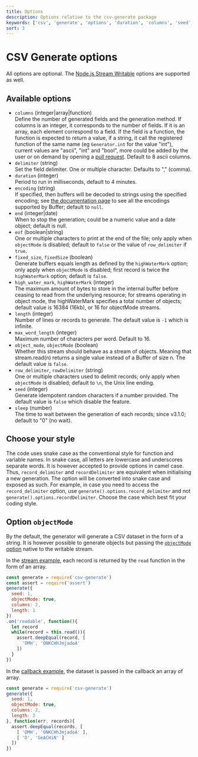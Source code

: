```yaml
---
title: Options
description: Options relative to the csv-generate package
keywords: ['csv', 'generate', 'options', 'duration', 'columns', 'seed', 'object', 'string']
sort: 3
---
```


# CSV Generate options

All options are optional. The [Node.js Stream Writable](https://nodejs.org/api/stream.html#stream_constructor_new_stream_writable_options) options are supported as well.

## Available options

* `columns` (integer|array|function)   
  Define the number of generated fields and the generation method. If columns is an integer, it corresponds to the number of fields. If it is an array, each element correspond to a field. If the field is a function, the function is expected to return a value, if a string, it call the registered function of the same name (eg `Generator.int` for the value "int"), current values are "ascii", "int" and "bool", more could be added by the user or on demand by opening a [pull request](https://github.com/adaltas/node-csv-generate/issues/new). Default to 8 ascii columns.
* `delimiter` (string)   
  Set the field delimiter. One or multiple character. Defaults to "," (comma).
* `duration` (integer)   
  Period to run in milliseconds, default to 4 minutes.
* `encoding` (string)   
  If specified, then buffers will be decoded to strings using the specified encoding; see [the documentation page](https://nodejs.org/api/buffer.html#buffer_buffers_and_character_encodings) to see all the encodings supported by Buffer; default to `null`.
* `end` (integer|date)   
  When to stop the generation; could be a numeric value and a date object; default is null.
* `eof` (boolean|string)   
  One or multiple characters to print at the end of the file; only apply when `objectMode` is disabled; default to `false` or the value of `row_delimiter` if `true`.
* `fixed_size`, `fixedSize` (boolean)   
  Generate buffers equals length as defined by the `highWaterMark` option; only apply when `objectMode` is disabled; first record is twice the `highWaterMark` option; default is `false`.
* `high_water_mark`, `highWaterMark` (integer)   
  The maximum amount of bytes to store in the internal buffer before ceasing to read from the underlying resource; for streams operating in object mode, the highWaterMark specifies a total number of objects; default value is 16384 (16kb), or 16 for objectMode streams.
* `length` (integer)   
  Number of lines or records to generate. The default value is `-1` which is infinite.   
* `max_word_length` (integer)   
  Maximum number of characters per word. Default to 16.
* `object_mode`, `objectMode` (boolean)   
  Whether this stream should behave as a stream of objects. Meaning that stream.read(n) returns a single value instead of a Buffer of size n. The default value is `false`. 
* `row_delimiter`, `rowDelimiter` (string)   
  One or multiple characters used to delimit records; only apply when `objectMode` is disabled; default to `\n`, the Unix line ending.
* `seed` (integer)   
  Generate idempotent random characters if a number provided. The default value is `false` which disable the feature.
* `sleep` (number)   
  The time to wait between the generation of each records; since v3.1.0; default to "0" (no wait).

## Choose your style

The code uses snake case as the conventional style for function and variable names. In snake case, all letters are lowercase and underscores separate words. It is however accepted to provide options in camel case. Thus, `record_delimiter` and `recordDelimiter` are equivalent when initialising a new generation. The option will be converted into snake case and exposed as such. For example, in case you need to access the `record_delimiter` option, use `generate().options.record_delimiter` and not `generate().options.recordDelimiter`. Choose the case which best fit your coding style.

## Option `objectMode`

By the default, the generator will generate a CSV dataset in the form of a string. It is however possible to generate objects but passing the [`objectMode` option](https://nodejs.org/api/stream.html#stream_constructor_new_stream_writable_options) native to the writable stream.

In the [stream example](https://github.com/adaltas/node-csv-generate/blob/master/samples/options.objectmode.stream.js), each record is returned by the `read` function in the form of an array.

```js
const generate = require('csv-generate')
const assert = require('assert')
generate({
  seed: 1,
  objectMode: true,
  columns: 2,
  length: 1
})
.on('readable', function(){
  let record
  while(record = this.read()){
    assert.deepEqual(record, [
      'OMH', 'ONKCHhJmjadoA'
    ])
  }
})
```

In the [callback example](https://github.com/adaltas/node-csv-generate/blob/master/samples/options.objectmode.stream.js), the dataset is passed in the callback an array of array.

```js
const generate = require('csv-generate')
generate({
  seed: 1,
  objectMode: true,
  columns: 2,
  length: 2
}, function(err, records){
  assert.deepEqual(records, [
    [ 'OMH', 'ONKCHhJmjadoA' ],
    [ 'D', 'GeACHiN' ]
  ])
})
```
